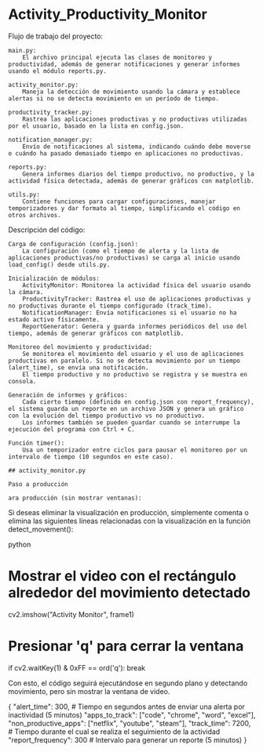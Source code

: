# Activity_Productivity_Monitor

Flujo de trabajo del proyecto:

    main.py:
        El archivo principal ejecuta las clases de monitoreo y productividad, además de generar notificaciones y generar informes usando el módulo reports.py.

    activity_monitor.py:
        Maneja la detección de movimiento usando la cámara y establece alertas si no se detecta movimiento en un período de tiempo.

    productivity_tracker.py:
        Rastrea las aplicaciones productivas y no productivas utilizadas por el usuario, basado en la lista en config.json.

    notification_manager.py:
        Envío de notificaciones al sistema, indicando cuándo debe moverse o cuándo ha pasado demasiado tiempo en aplicaciones no productivas.

    reports.py:
        Genera informes diarios del tiempo productivo, no productivo, y la actividad física detectada, además de generar gráficos con matplotlib.

    utils.py:
        Contiene funciones para cargar configuraciones, manejar temporizadores y dar formato al tiempo, simplificando el código en otros archivos.

Descripción del código:

    Carga de configuración (config.json):
        La configuración (como el tiempo de alerta y la lista de aplicaciones productivas/no productivas) se carga al inicio usando load_config() desde utils.py.

    Inicialización de módulos:
        ActivityMonitor: Monitorea la actividad física del usuario usando la cámara.
        ProductivityTracker: Rastrea el uso de aplicaciones productivas y no productivas durante el tiempo configurado (track_time).
        NotificationManager: Envía notificaciones si el usuario no ha estado activo físicamente.
        ReportGenerator: Genera y guarda informes periódicos del uso del tiempo, además de generar gráficos con matplotlib.

    Monitoreo del movimiento y productividad:
        Se monitorea el movimiento del usuario y el uso de aplicaciones productivas en paralelo. Si no se detecta movimiento por un tiempo (alert_time), se envía una notificación.
        El tiempo productivo y no productivo se registra y se muestra en consola.

    Generación de informes y gráficos:
        Cada cierto tiempo (definido en config.json con report_frequency), el sistema guarda un reporte en un archivo JSON y genera un gráfico con la evolución del tiempo productivo vs no productivo.
        Los informes también se pueden guardar cuando se interrumpe la ejecución del programa con Ctrl + C.

    Función timer():
        Usa un temporizador entre ciclos para pausar el monitoreo por un intervalo de tiempo (10 segundos en este caso).

    ## activity_monitor.py 

    Paso a producción 

    ara producción (sin mostrar ventanas):

Si deseas eliminar la visualización en producción, simplemente comenta o elimina las siguientes líneas relacionadas con la visualización en la función detect_movement():

python

# Mostrar el video con el rectángulo alrededor del movimiento detectado
cv2.imshow("Activity Monitor", frame1)

# Presionar 'q' para cerrar la ventana
if cv2.waitKey(1) & 0xFF == ord('q'):
    break

Con esto, el código seguirá ejecutándose en segundo plano y detectando movimiento, pero sin mostrar la ventana de video.

{
    "alert_time": 300,  # Tiempo en segundos antes de enviar una alerta por inactividad (5 minutos)
    "apps_to_track": ["code", "chrome", "word", "excel"],
    "non_productive_apps": ["netflix", "youtube", "steam"],
    "track_time": 7200,  # Tiempo durante el cual se realiza el seguimiento de la actividad
    "report_frequency": 300  # Intervalo para generar un reporte (5 minutos)
}
